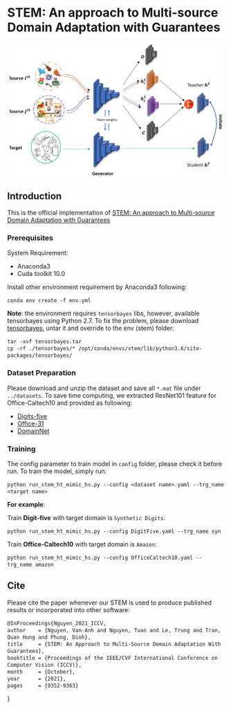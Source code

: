# STEM: An approach to Multi-source Domain Adaptation with Guarantees

<p align="center">
  <img src="docs/overal_framework_ver6.PNG" /> 
</p>

## Introduction
This is the official implementation of [STEM: An approach to Multi-source Domain Adaptation with Guarantees](https://openaccess.thecvf.com/content/ICCV2021/html/Nguyen_STEM_An_Approach_to_Multi-Source_Domain_Adaptation_With_Guarantees_ICCV_2021_paper.html)

### Prerequisites
System Requirement:
* Anaconda3
* Cuda toolkit 10.0

Install other environment requirement by Anaconda3 following:
```
conda env create -f env.yml
```

**Note**: the environment requires `tensorbayes` libs, however, available tensorbayes using Python 2.7. To fix the problem, please download [tensorbayes](https://drive.google.com/file/d/1H5srfetpc0aVABt91-1aVK7ePtP3N5h_/view?usp=sharing), untar it and override to the env (stem) folder:
```
tar -xvf tensorbayes.tar
cp -rf ./tensorbayes/* /opt/conda/envs/stem/lib/python3.6/site-packages/tensorbayes/
```

### Dataset Preparation
Please download and unzip the dataset and save all `*.mat` file under `../datasets`. To save time computing, we extracted ResNet101 feature for Office-Caltech10 and provided as following:

* [Digits-five](https://drive.google.com/file/d/1L7gg22gGsL-vOqS88NLJrciDtczsM9oQ/view?usp=sharing)
* [Office-31](https://drive.google.com/file/d/1Q-ABkNTmw4bMJMKLsDZ0h0WtGvzlzhNc/view?usp=sharing)
* [DomainNet](http://ai.bu.edu/M3SDA/)

### Training
The config parameter to train model in `config` folder, please check it before run. To train the model, simply run:
```
python run_stem_ht_mimic_hs.py --config <dataset name>.yaml --trg_name <target name>
```

**For example**:  

Train **Digit-five** with target domain is `Synthetic Digits`:
```
python run_stem_ht_mimic_hs.py --config DigitFive.yaml --trg_name syn
```

Train **Office-Caltech10** with target domain is `Amazon`:
```
python run_stem_ht_mimic_hs.py --config OfficeCaltech10.yaml --trg_name amazon
```

## Cite  
Please cite the paper whenever our STEM is used to produce published results or incorporated into other software:

	@InProceedings{Nguyen_2021_ICCV,
    author    = {Nguyen, Van-Anh and Nguyen, Tuan and Le, Trung and Tran, Quan Hung and Phung, Dinh},
    title     = {STEM: An Approach to Multi-Source Domain Adaptation With Guarantees},
    booktitle = {Proceedings of the IEEE/CVF International Conference on Computer Vision (ICCV)},
    month     = {October},
    year      = {2021},
    pages     = {9352-9363}
}
